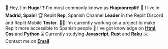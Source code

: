 👋 Hey, I'm **Hugo**!
❓ I'm most commonly known as **Hugoonreplit**!
📍 I live in **Madrid, Spain**!
🏆 Replit **Rep**, Spanish Channel **Leader** in the Replit Discord and Replit Mobile **Tester**.
👨‍💻 I'm currently working on a project to make Replit more accessible to Spanish people
🧠 I've got knowledge on [**Html**](https://html.spec.whatwg.org/multipage/), [**Css**](https://www.w3.org/Style/CSS/Overview.en.html) and [**Python**](https://www.python.org/)
⌛ Currently studying [**Javascript**](https://www.javascript.com/), [**Rust**](https://www.rust-lang.org/) and [**Raku**](https://raku.org/)
✉️  Contact me on [**Email**](https://malito:Hugoonreplit@gmail.com)
